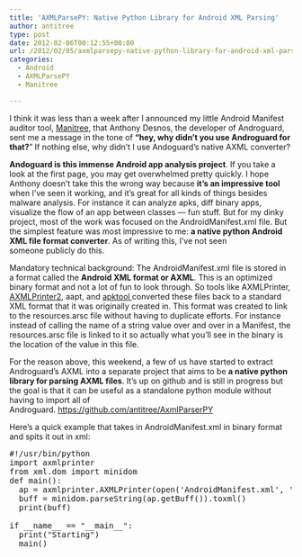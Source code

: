 ```yaml
---
title: 'AXMLParsePY: Native Python Library for Android XML Parsing'
author: antitree
type: post
date: 2012-02-06T00:12:55+00:00
url: /2012/02/05/axmlparsepy-native-python-library-for-android-xml-parsing/
categories:
  - Android
  - AXMLParsePY
  - Manitree

---
```

I think it was less than a week after I announced my little Android Manifest auditor tool, [Manitree][1], that Anthony Desnos, the developer of Androguard, sent me a message in the tone of **&#8220;hey, why didn&#8217;t you use Androguard for that?**&#8221; If nothing else, why didn&#8217;t I use Andoguard&#8217;s native AXML converter?

**Andoguard is this immense Android app analysis project**. If you take a look at the first page, you may get overwhelmed pretty quickly. I hope Anthony doesn&#8217;t take this the wrong way because **it&#8217;s an impressive tool** when I&#8217;ve seen it working, and it&#8217;s great for all kinds of things besides malware analysis. For instance it can analyze apks, diff binary apps, visualize the flow of an app between classes &#8212; fun stuff. But for my dinky project, most of the work was focused on the AndroidManifest.xml file. But the simplest feature was most impressive to me: **a native python Android XML file format converter**. As of writing this, I&#8217;ve not seen someone publicly do this.

Mandatory technical background: The AndroidManifest.xml file is stored in a format called the **Android XML format or AXML**. This is an optimized binary format and not a lot of fun to look through. So tools like AXMLPrinter, <a href="http://forum.xda-developers.com/showthread.php?t=514412" target="_blank">AXMLPrinter2</a>, aapt, and <a href="http://code.google.com/p/android-apktool/" target="_blank">apktool </a>converted these files back to a standard XML format that it was originally created in. This format was created to link to the resources.arsc file without having to duplicate efforts. For instance instead of calling the name of a string value over and over in a Manifest, the resources.arsc file is linked to it so actually what you&#8217;ll see in the binary is the location of the value in this file.

For the reason above, this weekend, a few of us have started to extract Androguard&#8217;s AXML into a separate project that aims to be **a native python library for parsing AXML files**. It&#8217;s up on github and is still in progress but the goal is that it can be useful as a standalone python module without having to import all of Androguard. <https://github.com/antitree/AxmlParserPY>

Here&#8217;s a quick example that takes in AndroidManifest.xml in binary format and spits it out in xml:

<pre name="code" class="python">#!/usr/bin/python
import axmlprinter
from xml.dom import minidom
def main():
  ap = axmlprinter.AXMLPrinter(open('AndroidManifest.xml', 'rb').read())
  buff = minidom.parseString(ap.getBuff()).toxml()
  print(buff)

if __name__ == "__main__":
  print("Starting")
  main()
</pre>

 [1]: /projects/manitree/ "Manitree"